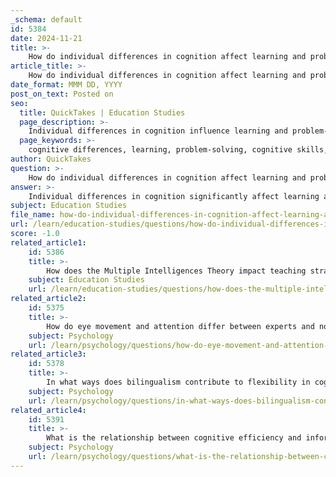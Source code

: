```yaml
---
_schema: default
id: 5384
date: 2024-11-21
title: >-
    How do individual differences in cognition affect learning and problem-solving abilities?
article_title: >-
    How do individual differences in cognition affect learning and problem-solving abilities?
date_format: MMM DD, YYYY
post_on_text: Posted on
seo:
  title: QuickTakes | Education Studies
  page_description: >-
    Individual differences in cognition influence learning and problem-solving abilities through cognitive skills, metacognitive awareness, and environmental factors, highlighting the diverse needs in educational strategies.
  page_keywords: >-
    cognitive differences, learning, problem-solving, cognitive skills, metacognitive skills, working memory, prior knowledge, cognitive load, cognitive styles, environmental influences, cognitive efficiency, educational outcomes
author: QuickTakes
question: >-
    How do individual differences in cognition affect learning and problem-solving abilities?
answer: >-
    Individual differences in cognition significantly affect learning and problem-solving abilities through various cognitive processes, metacognitive skills, and motivational factors. Here are some key points that illustrate how these differences manifest:\n\n1. **Cognitive Skills and Problem Solving**: Problem-solving is a complex task that relies on multiple cognitive processes, including memory, attention, and reasoning. Research indicates that individual differences in working memory capacity (WMC) are a substantial factor in problem-solving success. Higher WMC is associated with better performance in tasks that require complex reasoning and decision-making (Ash and Wiley, 2006; Unsworth et al., 2014).\n\n2. **Metacognitive and Motivational Skills**: Successful problem-solving and academic learning depend on the effective integration of cognitive, metacognitive, and motivational skills. Learners who can monitor their understanding and adjust their strategies accordingly tend to perform better in problem-solving scenarios. This highlights the importance of not just cognitive ability but also the awareness and regulation of one's cognitive processes.\n\n3. **Prior Knowledge and Cognitive Load**: Individual differences in prior knowledge significantly influence learning outcomes. Cognitive load theory suggests that learners with varying levels of prior knowledge experience different intrinsic and extraneous cognitive loads when tackling complex problems. This can lead to an "expertise reversal effect," where instructional strategies that work for novices may not be effective for more knowledgeable learners.\n\n4. **Cognitive Styles**: Research has shown that cognitive styles—how individuals perceive and process information—also play a role in problem-solving abilities. For instance, some learners may excel in analytical thinking, while others may be more adept at holistic or creative approaches. These differences can lead to variations in how effectively individuals solve problems.\n\n5. **Environmental Influences**: The environment, including educational experiences and social contexts, shapes cognitive abilities and learning strategies. For example, learners exposed to diverse problem-solving scenarios may develop more flexible cognitive strategies, enhancing their ability to adapt to new challenges.\n\n6. **Cognitive Efficiency**: Cognitive efficiency, or how effectively an individual can process information, is another critical factor. Individuals who can quickly and accurately process information tend to perform better in both learning and problem-solving tasks. This efficiency is influenced by both innate cognitive abilities and the knowledge stored in long-term memory.\n\nIn summary, individual differences in cognition, encompassing cognitive skills, metacognitive awareness, prior knowledge, cognitive styles, and environmental factors, collectively influence how effectively a person learns and solves problems. Understanding these differences can help educators tailor their instructional strategies to meet the diverse needs of learners, ultimately enhancing educational outcomes.
subject: Education Studies
file_name: how-do-individual-differences-in-cognition-affect-learning-and-problemsolving-abilities.md
url: /learn/education-studies/questions/how-do-individual-differences-in-cognition-affect-learning-and-problemsolving-abilities
score: -1.0
related_article1:
    id: 5386
    title: >-
        How does the Multiple Intelligences Theory impact teaching strategies?
    subject: Education Studies
    url: /learn/education-studies/questions/how-does-the-multiple-intelligences-theory-impact-teaching-strategies
related_article2:
    id: 5375
    title: >-
        How do eye movement and attention differ between experts and novices?
    subject: Psychology
    url: /learn/psychology/questions/how-do-eye-movement-and-attention-differ-between-experts-and-novices
related_article3:
    id: 5378
    title: >-
        In what ways does bilingualism contribute to flexibility in cognitive processing?
    subject: Psychology
    url: /learn/psychology/questions/in-what-ways-does-bilingualism-contribute-to-flexibility-in-cognitive-processing
related_article4:
    id: 5391
    title: >-
        What is the relationship between cognitive efficiency and information processing speed?
    subject: Psychology
    url: /learn/psychology/questions/what-is-the-relationship-between-cognitive-efficiency-and-information-processing-speed
---
```


&nbsp;